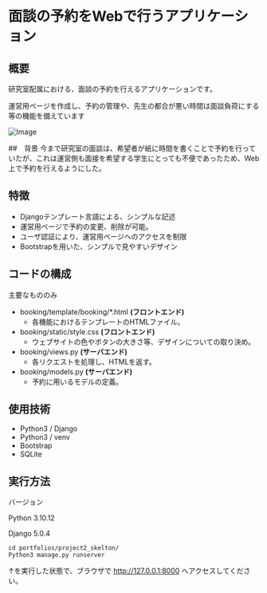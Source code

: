 #  面談の予約をWebで行うアプリケーション

## 概要
研究室配属における、面談の予約を行えるアプリケーションです。

運営用ページを作成し、予約の管理や、先生の都合が悪い時間は面談負荷にする等の機能を備えています

![Image](https://github.com/user-attachments/assets/e2630b9b-c004-49bd-865d-58608f0dc8c1)

##　背景
今まで研究室の面談は、希望者が紙に時間を書くことで予約を行っていたが、これは運営側も面接を希望する学生にとっても不便であったため、Web上で予約を行えるようにした。

##  特徴
- Djangoテンプレート言語による、シンプルな記述
- 運営用ページで予約の変更、削除が可能。
- ユーザ認証により、運営用ページへのアクセスを制限
- Bootstrapを用いた、シンプルで見やすいデザイン

## コードの構成
主要なもののみ
- booking/template/booking/*.html __(フロントエンド)__
  - 各機能におけるテンプレートのHTMLファイル。
- booking/static/style.css __(フロントエンド)__
  - ウェブサイトの色やボタンの大きさ等、デザインについての取り決め。
- booking/views.py __(サーバエンド)__
  - 各リクエストを処理し、HTMLを返す。
- booking/models.py __(サーバエンド)__
  - 予約に用いるモデルの定義。

##  使用技術
- Python3 / Django
- Python3 / venv
- Bootstrap
- SQLite

##  実行方法
バージョン

Python 3.10.12

Django 5.0.4

```
cd portfolios/project2_skelton/
Python3 manage.py runserver
```

↑を実行した状態で、ブラウザで http://127.0.0.1:8000 へアクセスしてください。